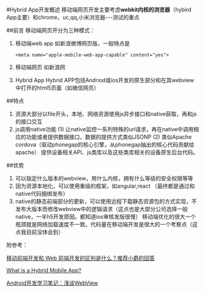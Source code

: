 #Hybrid App开发概述
移动端网页开发主要考虑**webkit内核的浏览器**（hybird App主要）和chrome，uc,qq,小米浏览器---测试的重点

##前言
移动端网页开分为三种模式：

1.	移动端web app
	如新浪微博网页版，一般特点是
	
	```
	<meta name="apple-mobile-web-app-capable" content="yes">

	```
2.	移动端网页
	如新浪网
3.	Hybrid App
Hybrid APP包括Andriod或ios开发的原生部分和在其webview中打开的html5页面（如微信网页）

##特点
1.  资源大部分以file开头，本地、网络资源使用js异步接口和native获取，再和js的接口交互
2.  js调用native功能
(1)	让native监控一系列特殊的url请求，再在native中调用相应的功能或者提供数据接口，数据的提供方式类似JSONP
(2)	类似Apache cordova（驱动phonegap的核心引擎，从phonegap抽出的核心代码贡献给apache）	提供设备相关API、js类库以及这些类库相关的设备原生后台代码。

##优势
1.  可以指定什么版本的webview，用什么内核，拥有什么等级的安全权限等等 
2.  因为资源本地化，可以使用重级的框架，如angular,react （最终都是通过和native代码捆绑发布）
3.  native的静态前端部分的更新，可以使用远程下载静态资源包的方式实现，不发布大版本而修改webview中的逻辑请求（这点也是大部分公司选择一般native，一半h5开发原因。都知道ios审核发版很慢）
移动端优化的很大一个瓶颈就是网络加载速度不一致。代码量在移动端开发是很大的一个考察点（这点我目前没体会到）

附参考：

[移动前端开发和 Web 前端开发的区别是什么？推荐小爵的回答](https://www.zhihu.com/question/20269059)

[What is a Hybrid Mobile App?](http://developer.telerik.com/featured/what-is-a-hybrid-mobile-app/)

[Android开发学习笔记：浅谈WebView](http://liangruijun.blog.51cto.com/3061169/647456/)